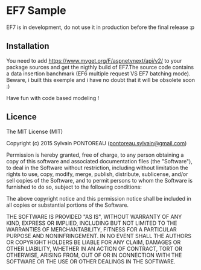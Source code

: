 EF7 Sample
=======

EF7 is in development, do not use it in production before the final release :p



## Installation

You need to add https://www.myget.org/F/aspnetvnext/api/v2/ to your package sources and get the nigthly build of EF7.The source code contains a data insertion banchmark (EF6 multiple request VS EF7 batching mode).
Beware, i built this exemple and i have no doubt that it will be obsolete soon :)

Have fun with code based modeling !



## Licence

The MIT License (MIT)

Copyright (c) 2015 Sylvain PONTOREAU (pontoreau.sylvain@gmail.com)

Permission is hereby granted, free of charge, to any person obtaining a copy of
this software and associated documentation files (the "Software"), to deal in
the Software without restriction, including without limitation the rights to
use, copy, modify, merge, publish, distribute, sublicense, and/or sell copies of
the Software, and to permit persons to whom the Software is furnished to do so,
subject to the following conditions:

The above copyright notice and this permission notice shall be included in all
copies or substantial portions of the Software.

THE SOFTWARE IS PROVIDED "AS IS", WITHOUT WARRANTY OF ANY KIND, EXPRESS OR
IMPLIED, INCLUDING BUT NOT LIMITED TO THE WARRANTIES OF MERCHANTABILITY, FITNESS
FOR A PARTICULAR PURPOSE AND NONINFRINGEMENT. IN NO EVENT SHALL THE AUTHORS OR
COPYRIGHT HOLDERS BE LIABLE FOR ANY CLAIM, DAMAGES OR OTHER LIABILITY, WHETHER
IN AN ACTION OF CONTRACT, TORT OR OTHERWISE, ARISING FROM, OUT OF OR IN
CONNECTION WITH THE SOFTWARE OR THE USE OR OTHER DEALINGS IN THE SOFTWARE.


